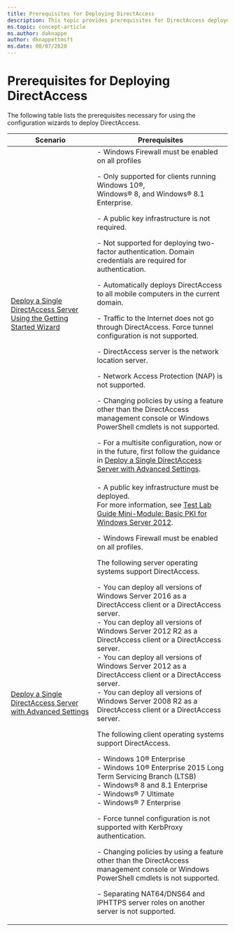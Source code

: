```yaml
---
title: Prerequisites for Deploying DirectAccess
description: This topic provides prerequisites for DirectAccess deployment in Windows Server 2016.
ms.topic: concept-article
ms.author: daknappe
author: dknappettmsft
ms.date: 08/07/2020
---
```

# Prerequisites for Deploying DirectAccess

The following table lists the prerequisites necessary for using the configuration wizards to deploy DirectAccess.

|Scenario|Prerequisites|
|-|-|
|[Deploy a Single DirectAccess Server Using the Getting Started Wizard](../../remote-access/directaccess/single-server-wizard/Deploy-a-Single-DirectAccess-Server-Using-the-Getting-Started-Wizard.md)|-   Windows Firewall must be enabled on all profiles<p>-   Only supported for clients running Windows 10&reg;, <br />              Windows&reg; 8, and Windows&reg; 8.1 Enterprise.<p>-   A public key infrastructure is not required.<p>-   Not supported for deploying two-factor authentication. Domain credentials are required for authentication.<p>-   Automatically deploys DirectAccess to all mobile computers in the current domain.<p>-   Traffic to the Internet does not go through DirectAccess. Force tunnel configuration is not supported.<p>-   DirectAccess server is the network location server.<p>-   Network Access Protection (NAP) is not supported.<p>-   Changing policies by using a feature other than the DirectAccess management console or Windows PowerShell cmdlets is not supported.<p>-   For a multisite configuration, now or in the future, first follow the guidance in [Deploy a Single DirectAccess Server with Advanced Settings](../../remote-access/directaccess/single-server-advanced/Deploy-a-Single-DirectAccess-Server-with-Advanced-Settings.md).|
|[Deploy a Single DirectAccess Server with Advanced Settings](../../remote-access/directaccess/single-server-advanced/Deploy-a-Single-DirectAccess-Server-with-Advanced-Settings.md)|- A public key infrastructure must be deployed.<br /> For more information, see [Test Lab Guide Mini-Module: Basic PKI for Windows Server 2012](/answers/topics/windows-server-2012.html).<p>- Windows Firewall must be enabled on all profiles.<p>The following server operating systems support DirectAccess.<p>-   You can deploy all versions of  Windows Server 2016 as a DirectAccess client or a DirectAccess server.<br />-   You can deploy all versions of Windows Server 2012 R2 as a DirectAccess client or a DirectAccess server.<br />-   You can deploy all versions of Windows Server 2012 as a DirectAccess client or a DirectAccess server.<br />-   You can deploy all versions of Windows Server 2008 R2 as a DirectAccess client or a DirectAccess server.<p>The following client operating systems support DirectAccess.<p>-   Windows 10&reg; Enterprise<br />-   Windows 10&reg; Enterprise 2015 Long Term Servicing Branch (LTSB)<br />-   Windows&reg; 8 and 8.1 Enterprise<br />-   Windows&reg; 7 Ultimate<br />-   Windows&reg; 7 Enterprise<p>-   Force tunnel configuration is not supported with KerbProxy authentication.<p>-   Changing policies by using a feature other than the DirectAccess management console or Windows PowerShell cmdlets is not supported.<p>-   Separating NAT64/DNS64 and IPHTTPS server roles on another server is not supported.|
